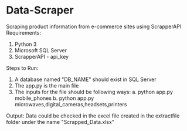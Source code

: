 # Data-Scraper
Scraping product information from e-commerce sites using ScrapperAPI
Requirements:
1. Python 3
2. Microsoft SQL Server
3. ScrapperAPI - api_key

Steps to Run:
1. A database named "DB_NAME" should exist in SQL Server
2. The app.py is the main file
3. The inputs for the file should be following ways:
		a. python app.py mobile_phones
		b. python app.py microwaves,digital_cameras,headsets,printers

Output:
Data could be checked in the excel file created in the extractfile folder under the name "Scrapped_Data.xlsx"

